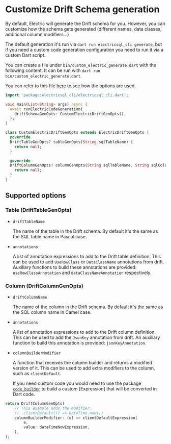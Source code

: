# Customize Drift Schema generation

By default, Electric will generate the Drift schema for you. However, you can customize how the schema gets generated (different names, data classes, additional column modifiers...)

The default generation it's run via `dart run electricsql_cli generate`, but if you need a custom code generation configuration you need to run it via a custom Dart script.

You can create a file under `bin/custom_electric_generate.dart` with the following content.
It can be run with `dart run bin/custom_electric_generate.dart`.

You can refer to this file [here](https://github.com/SkillDevs/electric_dart/blob/master/todos_flutter/tool/custom_drift_generation.dart) to see how the options are used. 

```dart
import 'package:electricsql_cli/electricsql_cli.dart';

void main(List<String> args) async {
  await runElectricCodeGeneration(
    driftSchemaGenOpts: CustomElectricDriftGenOpts(),
  );
}

class CustomElectricDriftGenOpts extends ElectricDriftGenOpts {
  @override
  DriftTableGenOpts? tableGenOpts(String sqlTableName) {
    return null;
  }

  @override
  DriftColumnGenOpts? columnGenOpts(String sqlTableName, String sqlColumnName) {
    return null;
  }
}
```

## Supported options

### Table (DriftTableGenOpts)

- `driftTableName`

  The name of the table in the Drift schema. By default it's the same as the SQL table name in Pascal case.

- `annotations`

  A list of annotation expressions to add to the Drift table definition. This can be used to add `UseRowClass` or `DataClassName` annotations from drift. Auxiliary functions to build these annotations are provided: `useRowClassAnnotation` and `dataClassNameAnnotation` respectively.


### Column (DriftColumnGenOpts)

- `driftColumnName`
  
  The name of the column in the Drift schema. By default it's the same as the SQL column name in Camel case.

- `annotations`

  A list of annotation expressions to add to the Drift column definition. This can be used to add the `JsonKey` annotation from drift. An auxiliary function to build this annotation is provided: `jsonKeyAnnotation`.


- `columnBuilderModifier`
  
  A function that receives the column builder and returns a modified version of it. This can be used to add extra modifiers to the column, such as `clientDefault`.

  If you need custom code you would need to use the package [`code_builder`](https://pub.dev/packages/code_builder) to build a custom [Expression] that will be converted in Dart code. 

```dart
return DriftColumnGenOpts(
    // This example adds the modifier:
    // .clientDefault(() => DateTime.now()) 
    columnBuilderModifier: (e) => clientDefaultExpression(
        e,
        value: dateTimeNowExpression,
    ),
);
```